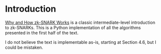 # Introduction

[Why and How zk-SNARK Works](https://arxiv.org/abs/1906.07221) is a classic intermediate-level introduction to zk-SNARKs. This is a Python implementation of all the algorithms presented in the first half of the text.

I do not believe the text is implementable as-is, starting at Section 4.6, but I could be mistaken.